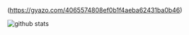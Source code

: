 
<!--- (https://gyazo.com/4065574808ef0b1f4aeba62431ba0b46) -->
(https://gyazo.com/4065574808ef0b1f4aeba62431ba0b46)





![github stats](https://github-readme-stats.vercel.app/api?username=aby&show_icons=true&theme=dark)

